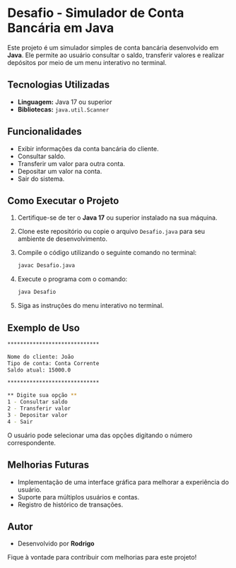 # Desafio - Simulador de Conta Bancária em Java

Este projeto é um simulador simples de conta bancária desenvolvido em **Java**. Ele permite ao usuário consultar o saldo, transferir valores e realizar depósitos por meio de um menu interativo no terminal.

## Tecnologias Utilizadas

- **Linguagem:** Java 17 ou superior
- **Bibliotecas:** `java.util.Scanner`

## Funcionalidades

- Exibir informações da conta bancária do cliente.
- Consultar saldo.
- Transferir um valor para outra conta.
- Depositar um valor na conta.
- Sair do sistema.

## Como Executar o Projeto

1. Certifique-se de ter o **Java 17** ou superior instalado na sua máquina.
2. Clone este repositório ou copie o arquivo `Desafio.java` para seu ambiente de desenvolvimento.
3. Compile o código utilizando o seguinte comando no terminal:

   ```sh
   javac Desafio.java
   ```

4. Execute o programa com o comando:

   ```sh
   java Desafio
   ```

5. Siga as instruções do menu interativo no terminal.

## Exemplo de Uso

```sh
*****************************

Nome do cliente: João
Tipo de conta: Conta Corrente
Saldo atual: 15000.0

*****************************

** Digite sua opção **
1 - Consultar saldo
2 - Transferir valor
3 - Depositar valor
4 - Sair
```

O usuário pode selecionar uma das opções digitando o número correspondente.

## Melhorias Futuras

- Implementação de uma interface gráfica para melhorar a experiência do usuário.
- Suporte para múltiplos usuários e contas.
- Registro de histórico de transações.

## Autor

- Desenvolvido por **Rodrigo**

Fique à vontade para contribuir com melhorias para este projeto!

